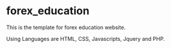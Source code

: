 # forex_education

This is the template for forex education website. 

Using Languages are HTML, CSS, Javascripts, Jquery and PHP. 
